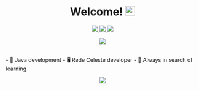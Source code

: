 <div align="center">
   <h1>Welcome! <img src="https://media.giphy.com/media/hvRJCLFzcasrR4ia7z/giphy.gif" width="25px"></h1>
</div>

<p align="center">
  <a href="mailto:deserrc@gmail.com">
    <img src="https://img.shields.io/badge/-deserrc@gmail.com-2F80ED?style=flat-square&labelColor=2F80ED&logo=Gmail&logoColor=FFFFFF&link=mailto:deserrc@gmail.com">
  </a>
  <a href="https://discord.com/users/268040487800274956">
    <img src="https://img.shields.io/badge/@Deser6626-2F80ED?style=flat-square&labelColor=2F80ED&logo=discord&logoColor=FFFFFF">
  </a>
  <a href="https://twitter.com/intent/follow?screen_name=DeserRC">
    <img src="https://img.shields.io/badge/@DeserRC-2F80ED?style=flat-square&labelColor=2F80ED&logo=twitter&logoColor=FFFFFF&link=https://twitter.com/intent/follow?screen_name=DeserRC">
  </a>
</p>

<p align="center">
   <img align="center" src="https://github-readme-stats.vercel.app/api?username=DeserRC&count_private=true&show_icons=true&hide_title=true&hide=stars" />
</p>

<br>
- 👑 Java development
- 🖥️ Rede Celeste developer
- 📕 Always in search of learning
<br>

<p align="center">
   <img src="https://github-profile-trophy.vercel.app/?username=mluizaa00&theme=flat&no-frame=true&margin-w=25" />
</p>
